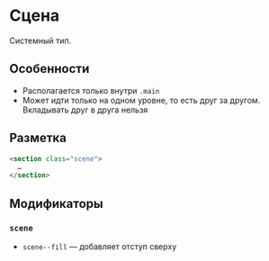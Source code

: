 # Сцена

Системный тип.

## Особенности

* Располагается только внутри `.main`
* Может идти только на одном уровне, то есть друг за другом. Вкладывать друг в друга нельзя

## Разметка

```html
<section class="scene">
  …
</section>
```

## Модификаторы

### `scene`

* `scene--fill` — добавляет отступ сверху
